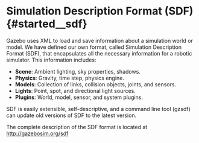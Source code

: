 Simulation Description Format (SDF) {#started__sdf}
======================

Gazebo uses XML to load and save information about a simulation world or model. We have defined our own format, called Simulation Description Format (SDF), that encapsulates all the necessary information for a robotic simulator. This information includes:

-  **Scene**: Ambient lighting, sky properties, shadows.
-  **Physics**: Gravity, time step, physics engine.
-  **Models**: Collection of links, collision objects, joints, and sensors.
-  **Lights**: Point, spot, and directional light sources.
-  **Plugins**: World, model, sensor, and system plugins.


SDF is easily extensible, self-descriptive, and a command line tool (gzsdf) can update old versions of SDF to the latest version. 


The complete description of the SDF format is located at http://gazebosim.org/sdf
